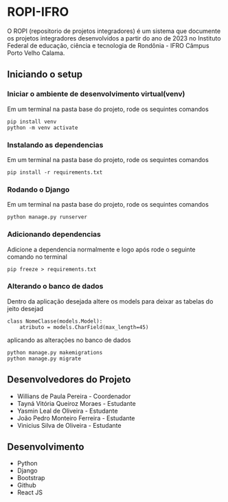 # ROPI-IFRO

O ROPI (repositorio de projetos integradores) é um sistema que documente os projetos integradores desenvolvidos a partir do ano de 2023 no Instituto Federal de educação, ciência e tecnologia de Rondônia - IFRO Câmpus Porto Velho Calama.

## Iniciando o setup

### Iniciar o ambiente de desenvolvimento virtual(venv)
Em um terminal na pasta base do projeto, rode os sequintes comandos
```
pip install venv
python -m venv activate
```

### Instalando as dependencias
Em um terminal na pasta base do projeto, rode os sequintes comandos
```
pip install -r requirements.txt
```

### Rodando o Django
Em um terminal na pasta base do projeto, rode os sequintes comandos
```
python manage.py runserver
```
### Adicionando dependencias
Adicione a dependencia normalmente e logo após rode o seguinte comando no terminal
```
pip freeze > requirements.txt
```
### Alterando o banco de dados
Dentro da aplicação desejada altere os models para deixar as tabelas do jeito desejad
```
class NomeClasse(models.Model):
    atributo = models.CharField(max_length=45)
```

aplicando as alterações no banco de dados

```
python manage.py makemigrations
python manage.py migrate
```


## Desenvolvedores do Projeto


* Willians de Paula Pereira - Coordenador
* Tayná Vitória Queiroz Moraes - Estudante
* Yasmin Leal de Oliveira - Estudante
* João Pedro Monteiro Ferreira - Estudante 
* Vinicius Silva de Oliveira - Estudante

## Desenvolvimento
* Python
* Django
* Bootstrap
* Github
* React JS